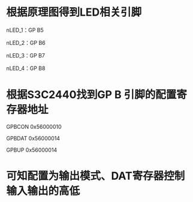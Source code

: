 # 根据原理图得到LED相关引脚 #
nLED_1：GP B5

nLED_2：GP B6

nLED_3：GP B7

nLED_4：GP B8


# 根据S3C2440找到GP B 引脚的配置寄存器地址 #

GPBCON 0x56000010

GPBDAT 0x56000014

GPBUP 0x56000014


# 可知配置为输出模式、DAT寄存器控制输入输出的高低 #

